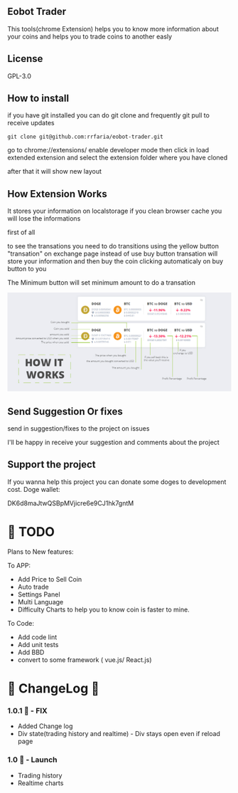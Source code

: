 ## Eobot Trader

This tools(chrome Extension) helps you to know more information about your coins and helps you to trade coins to another easly

## License

GPL-3.0

## How to install

if you have git installed you can do git clone and frequently git pull to receive updates

```
git clone git@github.com:rrfaria/eobot-trader.git
```

go to chrome://extensions/
enable developer mode
then click in load extended extension and select the extension folder where you have cloned

after that it will show new layout

## How Extension Works

It stores your information on localstorage if you clean browser cache you will lose the informations

first of all

to see the transations you need to do transitions using the yellow button "transation" on exchange page instead of use buy button
transation will store your information and then buy the coin clicking automaticaly on buy button to you

The Minimum button will set minimum amount to do a transation

![trading history](doc/tradehistory.jpg)

## Send Suggestion Or fixes

send in suggestion/fixes to the project on issues

I'll be happy in receive your suggestion and comments about the project

## Support the project

If you wanna help this project you can donate some doges to development cost.
Doge wallet:

DK6d8maJtwQSBpMVjicre6e9CJ1hk7gntM

# 💪 TODO

Plans to New features:

To APP:

- Add Price to Sell Coin
- Auto trade
- Settings Panel
- Multi Language
- Difficulty Charts to help you to know coin is faster to mine.

To Code:

- Add code lint
- Add unit tests
- Add BBD
- convert to some framework ( vue.js/ React.js)

# 🤘 ChangeLog 🤘

### 1.0.1 🐞 - FIX

- Added Change log
- Div state(trading history and realtime) - Div stays open even if reload page

### 1.0 🚀 - Launch

- Trading history
- Realtime charts
